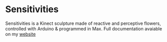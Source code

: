 # Sensitivities

Sensitivities is a Kinect sculpture made of reactive and perceptive flowers, controlled with Arduino & programmed in Max.
Full documentation avaiable on my [website](https://aribennett.net/work/sensitivities.html)
